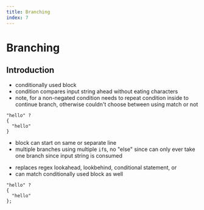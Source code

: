 ```yaml
---
title: Branching
index: 7
---
```

# Branching



## Introduction

- conditionally used block
- condition compares input string ahead without eating characters
- note, for a non-negated condition needs to repeat condition inside to continue branch, otherwise couldn't choose between using match or not

```
"hello" ?
{
  "hello" 
}
```

- block can start on same or separate line
- multiple branches using multiple `if`s, no "else" since can only ever take one branch since input string is consumed
<!-- todo: compute branches lazily as they are checked? -->
- replaces regex lookahead, lookbehind, conditional statement, or
- can match conditionally used block as well

```
"hello" ?
{
  "hello"
};
```

